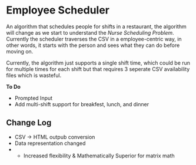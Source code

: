 # Employee Scheduler

An algorithm that schedules people for shifts in a restaurant, the algorithm will change as we start to understand the _Nurse Scheduling Problem_. Currently the scheduler traverses the CSV in a employee-centric way, in other words, it starts with the person and sees what they can do before moving on.

Currently, the algorithm just supports a single shift time, which could be run for multiple times for each shift but that requires 3 seperate CSV availability files which is wasteful.

**To Do**
* Prompted Input
* Add multi-shift support for breakfest, lunch, and dinner

## Change Log
* CSV -> HTML outpub conversion
* Data representation changed
* * Increased flexibility & Mathematically Superior for matrix math
